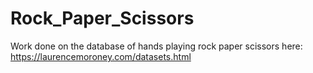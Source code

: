 # Rock_Paper_Scissors
Work done on the database of hands playing rock paper scissors here: https://laurencemoroney.com/datasets.html
